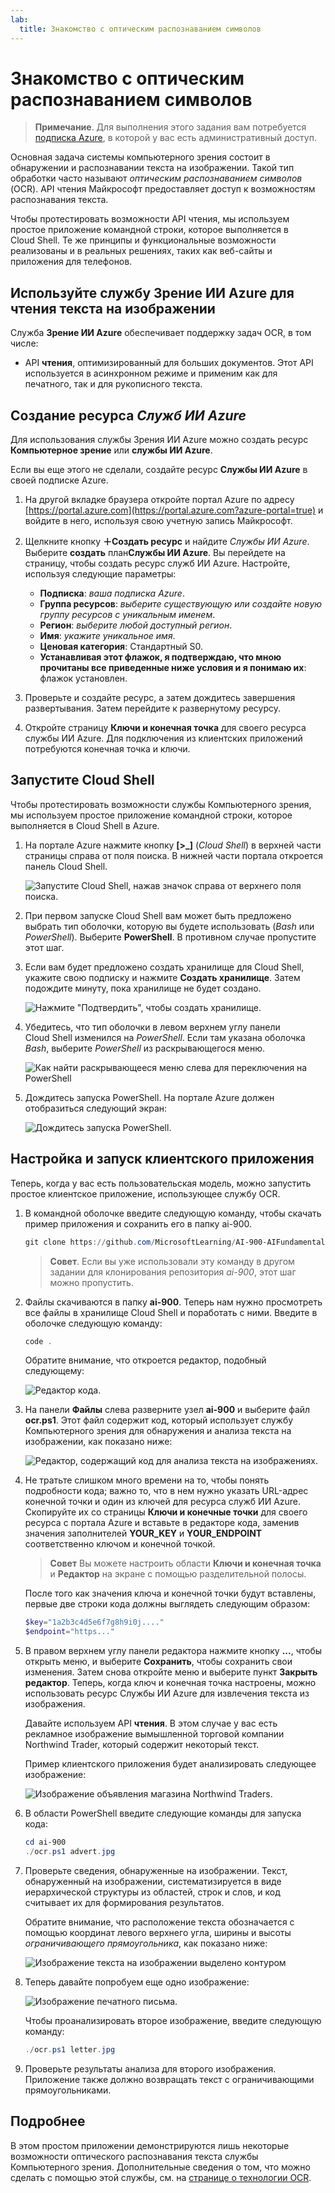 ```yaml
---
lab:
  title: Знакомство с оптическим распознаванием символов
---
```


# Знакомство с оптическим распознаванием символов

> **Примечание**. Для выполнения этого задания вам потребуется [подписка Azure](https://azure.microsoft.com/free?azure-portal=true), в которой у вас есть административный доступ.

Основная задача системы компьютерного зрения состоит в обнаружении и распознавании текста на изображении. Такой тип обработки часто называют *оптическим распознаванием символов* (OCR). API чтения Майкрософт предоставляет доступ к возможностям распознавания текста. 

Чтобы протестировать возможности API чтения, мы используем простое приложение командной строки, которое выполняется в Cloud Shell. Те же принципы и функциональные возможности реализованы и в реальных решениях, таких как веб-сайты и приложения для телефонов.

## Используйте службу Зрение ИИ Azure для чтения текста на изображении

Служба **Зрение ИИ Azure** обеспечивает поддержку задач OCR, в том числе:

- API **чтения**, оптимизированный для больших документов. Этот API используется в асинхронном режиме и применим как для печатного, так и для рукописного текста.

## Создание ресурса *Служб ИИ Azure*

Для использования службы Зрения ИИ Azure можно создать ресурс **Компьютерное зрение** или **службы ИИ Azure**.

Если вы еще этого не сделали, создайте ресурс **Службы ИИ Azure** в своей подписке Azure.

1. На другой вкладке браузера откройте портал Azure по адресу [https://portal.azure.com](https://portal.azure.com?azure-portal=true) и войдите в него, используя свою учетную запись Майкрософт.

1. Щелкните кнопку **＋Создать ресурс** и найдите *Службы ИИ Azure*. Выберите **создать** план**Службы ИИ Azure**. Вы перейдете на страницу, чтобы создать ресурс служб ИИ Azure. Настройте, используя следующие параметры:
    - **Подписка**: *ваша подписка Azure*.
    - **Группа ресурсов**: *выберите существующую или создайте новую группу ресурсов с уникальным именем*.
    - **Регион**: *выберите любой доступный регион*.
    - **Имя**: *укажите уникальное имя*.
    - **Ценовая категория**: Стандартный S0.
    - **Устанавливая этот флажок, я подтверждаю, что мною прочитаны все приведенные ниже условия и я понимаю их**: флажок установлен.

1. Проверьте и создайте ресурс, а затем дождитесь завершения развертывания. Затем перейдите к развернутому ресурсу.

1. Откройте страницу **Ключи и конечная точка** для своего ресурса службы ИИ Azure. Для подключения из клиентских приложений потребуются конечная точка и ключи.

## Запустите Cloud Shell

Чтобы протестировать возможности службы Компьютерного зрения, мы используем простое приложение командной строки, которое выполняется в Cloud Shell в Azure.

1. На портале Azure нажмите кнопку **[>_]** (*Cloud Shell*) в верхней части страницы справа от поля поиска. В нижней части портала откроется панель Cloud Shell. 

    ![Запустите Cloud Shell, нажав значок справа от верхнего поля поиска.](media/read-text-computer-vision/powershell-portal-guide-1.png)

1. При первом запуске Cloud Shell вам может быть предложено выбрать тип оболочки, которую вы будете использовать (*Bash* или *PowerShell*). Выберите **PowerShell**. В противном случае пропустите этот шаг.  

1. Если вам будет предложено создать хранилище для Cloud Shell, укажите свою подписку и нажмите **Создать хранилище**. Затем подождите минуту, пока хранилище не будет создано.

    ![Нажмите "Подтвердить", чтобы создать хранилище.](media/read-text-computer-vision/powershell-portal-guide-2.png)

1. Убедитесь, что тип оболочки в левом верхнем углу панели Cloud Shell изменился на *PowerShell*. Если там указана оболочка *Bash*, выберите *PowerShell* из раскрывающегося меню.

    ![Как найти раскрывающееся меню слева для переключения на PowerShell](media/read-text-computer-vision/powershell-portal-guide-3.png) 

1. Дождитесь запуска PowerShell. На портале Azure должен отобразиться следующий экран:  

    ![Дождитесь запуска PowerShell.](media/read-text-computer-vision/powershell-prompt.png) 

## Настройка и запуск клиентского приложения

Теперь, когда у вас есть пользовательская модель, можно запустить простое клиентское приложение, использующее службу OCR.

1. В командной оболочке введите следующую команду, чтобы скачать пример приложения и сохранить его в папку ai-900.

    ```PowerShell
    git clone https://github.com/MicrosoftLearning/AI-900-AIFundamentals ai-900
    ```

    >**Совет**. Если вы уже использовали эту команду в другом задании для клонирования репозитория *ai-900*, этот шаг можно пропустить.

1. Файлы скачиваются в папку **ai-900**. Теперь нам нужно просмотреть все файлы в хранилище Cloud Shell и поработать с ними. Введите в оболочке следующую команду:

    ```PowerShell
    code .
    ```

    Обратите внимание, что откроется редактор, подобный следующему: 

    ![Редактор кода.](media/read-text-computer-vision/powershell-portal-guide-4.png)

1. На панели **Файлы** слева разверните узел **ai-900** и выберите файл **ocr.ps1**. Этот файл содержит код, который использует службу Компьютерного зрения для обнаружения и анализа текста на изображении, как показано ниже:

    ![Редактор, содержащий код для анализа текста на изображениях.](media/read-text-computer-vision/ocr-code.png)

1. Не тратьте слишком много времени на то, чтобы понять подробности кода; важно то, что в нем нужно указать URL-адрес конечной точки и один из ключей для ресурса служб ИИ Azure. Скопируйте их со страницы **Ключи и конечные точки** для своего ресурса с портала Azure и вставьте в редакторе кода, заменив значения заполнителей **YOUR_KEY** и **YOUR_ENDPOINT** соответственно ключом и конечной точкой.

    > **Совет** Вы можете настроить области **Ключи и конечная точка** и **Редактор** на экране с помощью разделительной полосы.

    После того как значения ключа и конечной точки будут вставлены, первые две строки кода должны выглядеть следующим образом:

    ```PowerShell
    $key="1a2b3c4d5e6f7g8h9i0j...."    
    $endpoint="https..."
    ```

1. В правом верхнем углу панели редактора нажмите кнопку **...**, чтобы открыть меню, и выберите **Сохранить**, чтобы сохранить свои изменения. Затем снова откройте меню и выберите пункт **Закрыть редактор**. Теперь, когда ключ и конечная точка настроены, можно использовать ресурс Службы ИИ Azure для извлечения текста из изображения.

    Давайте используем API **чтения**. В этом случае у вас есть рекламное изображение вымышленной торговой компании Northwind Trader, который содержит некоторый текст.

    Пример клиентского приложения будет анализировать следующее изображение:

    ![Изображение объявления магазина Northwind Traders.](media/read-text-computer-vision/advert.jpg)

1. В области PowerShell введите следующие команды для запуска кода:

    ```PowerShell
    cd ai-900
    ./ocr.ps1 advert.jpg
    ```

1. Проверьте сведения, обнаруженные на изображении. Текст, обнаруженный на изображении, систематизируется в виде иерархической структуры из областей, строк и слов, и код считывает их для формирования результатов.

    Обратите внимание, что расположение текста обозначается с помощью координат левого верхнего угла, ширины и высоты *ограничивающего прямоугольника*, как показано ниже:

    ![Изображение текста на изображении выделено контуром](media/read-text-computer-vision/lab-05-bounding-boxes.png)

1. Теперь давайте попробуем еще одно изображение:

    ![Изображение печатного письма.](media/read-text-computer-vision/letter.jpg)

    Чтобы проанализировать второе изображение, введите следующую команду:

    ```PowerShell
    ./ocr.ps1 letter.jpg
    ```

1. Проверьте результаты анализа для второго изображения. Приложение также должно возвращать текст с ограничивающими прямоугольниками.

## Подробнее

В этом простом приложении демонстрируются лишь некоторые возможности оптического распознавания текста службы Компьютерного зрения. Дополнительные сведения о том, что можно сделать с помощью этой службы, см. на [странице о технологии OCR](https://docs.microsoft.com/azure/cognitive-services/computer-vision/overview-ocr).
